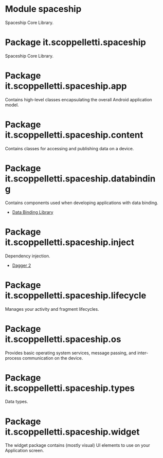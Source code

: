 # Module spaceship

Spaceship Core Library.

# Package it.scoppelletti.spaceship

Spaceship Core Library.

# Package it.scoppelletti.spaceship.app

Contains high-level classes encapsulating the overall Android application model.

# Package it.scoppelletti.spaceship.content

Contains classes for accessing and publishing data on a device.

# Package it.scoppelletti.spaceship.databinding

Contains components used when developing applications with data binding.

* [Data Binding Library](http://developer.android.com/topic/libraries/data-binding)

# Package it.scoppelletti.spaceship.inject

Dependency injection.

* [Dagger 2](http://google.github.io/dagger)

# Package it.scoppelletti.spaceship.lifecycle

Manages your activity and fragment lifecycles.

# Package it.scoppelletti.spaceship.os

Provides basic operating system services, message passing, and inter-process
communication on the device.

# Package it.scoppelletti.spaceship.types

Data types.

# Package it.scoppelletti.spaceship.widget

The widget package contains (mostly visual) UI elements to use on your
Application screen.
